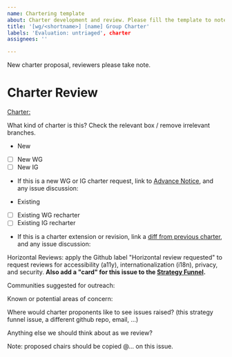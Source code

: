 ```yaml
---
name: Chartering template
about: Charter development and review. Please fill the template to note a new charter or charter revision for strategy review.
title: '[wg/<shortname>] [name] Group Charter'
labels: 'Evaluation: untriaged', charter
assignees: ''

---
```


New charter proposal, reviewers please take note.

# Charter Review

[Charter:](link)

What kind of charter is this? Check the relevant box / remove irrelevant branches. 

* New
 - [ ] New WG 
 - [ ] New IG
 - If this is a new WG or IG charter request, link to [Advance Notice](), and any issue discussion: 

* Existing 
 - [ ] Existing WG recharter 
 - [ ] Existing IG recharter
 - If this is a charter extension or revision, link a [diff from previous charter](https://services.w3.org/htmldiff), and any issue discussion:

Horizontal Reviews: apply the Github label "Horizontal review requested" to request reviews for accessibility (a11y), internationalization (i18n), privacy, and security. **Also add a "card" for this issue to the [Strategy Funnel](https://github.com/w3c/strategy/projects/2).**

Communities suggested for outreach: 

Known or potential areas of concern: 

Where would charter proponents like to see issues raised? (this strategy funnel issue, a different github repo, email, ...)

Anything else we should think about as we review? 

Note: proposed chairs should be copied @... on this issue.
